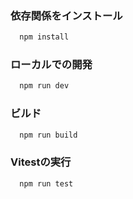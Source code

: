 ### 依存関係をインストール
```bash
  npm install
```

### ローカルでの開発
```bash
  npm run dev
```

### ビルド
```bash
  npm run build
```

### Vitestの実行
```bash
  npm run test
```